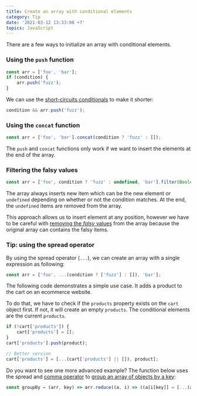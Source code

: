 ```yaml
---
title: Create an array with conditional elements
category: Tip
date: '2021-03-12 13:33:00 +7'
topics: JavaScript
---
```


There are a few ways to initialize an array with conditional elements.

### Using the `push` function

```js
const arr = ['foo', 'bar'];
if (condition) {
    arr.push('fuzz');
}
```

We can use the [short-circuits conditionals](/use-short-circuits-conditionals.html) to make it shorter:

```js
condition && arr.push('fuzz');
```

### Using the `concat` function

```js
const arr = ['foo', 'bar'].concat(condition ? 'fuzz' : []);
```

The `push` and `concat` functions only work if we want to insert the elements at the end of the array.

### Filtering the falsy values

```js
const arr = ['foo', condition ? 'fuzz' : undefined, 'bar'].filter(Boolean);
```

The array always inserts new item which can be the new element or `undefined` depending on whether or not the condition matches.
At the end, the `undefined` items are removed from the array.

This approach allows us to insert element at any position, however we have to be careful with [removing the _falsy_ values](https://1loc.dev/#remove-falsy-values-from-array) from the array because the original array can contains the falsy items.

### Tip: using the spread operator

By using the spread operator (`...`), we can create an array with a single expression as following:

```js
const arr = ['foo', ...(condition ? ['fuzz'] : []), 'bar'];
```

The following code demonstrates a simple use case. It adds a product to the cart on an ecommerce website.

To do that, we have to check if the `products` property exists on the `cart` object first. If not, it will create an empty `products`. The conditional elements are the current `products`.

```js
if (!cart['products']) {
    cart['products'] = [];
}
cart['products'].push(product);

// Better version
cart['products'] = [...(cart['products'] || []), product];
```

Do you want to see one more advanced example? The function below uses the spread and [comma operator](/shorten-codes-with-the-comma-operator.html) to [group an array of objects by a key](https://1loc.dev/#group-an-array-of-objects-by-a-key):

```js
const groupBy = (arr, key) => arr.reduce((a, i) => ((a[i[key]] = [...(a[i[key]] || []), i]), a), {});
```
